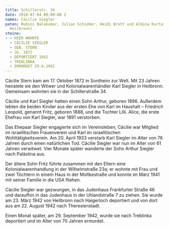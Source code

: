 ```yaml
---
title: Schillerstr. 34
date: 2018-07-04 00:00:00 Z
names: Cäcilie Siegler
paten: Rubini Balakumar, Julian Schieber, Heidi Brett und Albina Kurtaij (Stadtbibliothek
  Heilbronn)
steine:
- - HIER WOHNTE
  - CÄCILIE SIEGLER
  - GEB. STERN
  - JG. 1872
  - DEPORTIERT 1942
  - TREBLINKA
  - ERMORDET 29.9.1942
---
```


Cäcilie Stern kam am 17. Oktober 1872 in Sontheim zur Welt. Mit 23 Jahren heiratete sie den Witwer und Kolonialwarenhändler Karl Siegler in Heilbronn. Gemeinsam wohnten sie in der Schillerstraße 34.

Cäcilie und Karl Siegler hatten einen Sohn Arthur, geboren 1896. Außerdem lebten die beiden Kinder aus der ersten Ehe von Karl im Haushalt – Friedrich Leopold, genannt Fritz, geboren 1888, und die Tochter Lilli. Alice, die erste Ehefrau von Karl Siegler, war 1891 verstorben.

Das Ehepaar Siegler engagierte sich im Vereinsleben; Cäcilie war Mitglied im israelitischen Frauenverein und Karl im israelitischen Wohltätigkeitsverein.
Am 20. April 1933 verstarb Karl Siegler im Alter von 76 Jahren durch einen natürlichen Tod. Cäcilie Siegler war nun im Alter von 61 Jahren verwitwet. Vier Monate später wanderte der Sohn Arthur Siegler nach Palästina aus.

Der ältere Sohn Fritz führte zusammen mit den Eltern eine Kolonialwarenhandlung in der Wilhelmstraße 23a; er wohnte mit Frau und zwei Töchtern in einem Haus in der Moltkestraße und konnte im März 1941 mit seiner Familie in die USA fliehen. 

Cäcilie Siegler war gezwungen, in das Judenhaus Frankfurter Straße 46 und daraufhin in das Judenhaus in der Uhlandstraße 7 zu ziehen. Sie wurde am 23. März 1942 von Heilbronn nach Haigerloch deportiert und von dort aus am 22. August 1942 nach Theresienstadt. 

Einen Monat später, am 29. September 1942, wurde sie nach Treblinka deportiert und im Alter von 70 Jahren ermordet.